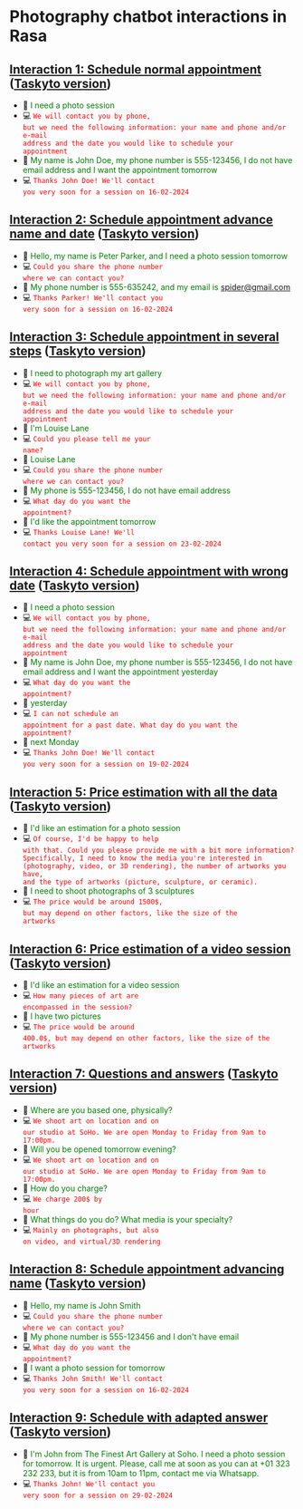 # Photography chatbot interactions in Rasa


## [Interaction 1: Schedule normal appointment](#interaction-1) ([Taskyto version](photography.md#interaction-1))
<!-- 1_schedule_appointment_normal -->

*  :girl:     <span style="color:green">I need a photo session</span> 
*  :computer: <code class="chatbot" style="color:red">We will contact you by phone, but we need the following information: your name and phone and/or e-mail address and the date you would like to schedule your appointment</code> 
*  :girl:     <span style="color:green">My name is John Doe, my phone number is 555-123456, I do not have email address and I want the appointment tomorrow</span> 
*  :computer: <code class="chatbot" style="color:red">Thanks John Doe! We'll contact you very soon for a session on 16-02-2024</code> 



## [Interaction 2: Schedule appointment advance name and date](#interaction-2) ([Taskyto version](photography.md#interaction-2))
<!-- 2_schedule_appointment_advance_name_date -->

*  :girl:     <span style="color:green">Hello, my name is Peter Parker, and I need a photo session tomorrow</span> 
*  :computer: <code class="chatbot" style="color:red">Could you share the phone number where we can contact you?</code> 
*  :girl:     <span style="color:green">My phone number is 555-635242, and my email is spider@gmail.com</span> 
*  :computer: <code class="chatbot" style="color:red">Thanks Parker! We'll contact you very soon for a session on 16-02-2024</code> 


## [Interaction 3: Schedule appointment in several steps](#interaction-3) ([Taskyto version](photography.md#interaction-3))
<!-- 3_schedule_appointment_steps -->

*  :girl:     <span style="color:green">I need to photograph my art gallery</span> 
*  :computer: <code class="chatbot" style="color:red">We will contact you by phone, but we need the following information: your name and phone and/or e-mail address and the date you would like to schedule your appointment</code> 
*  :girl:     <span style="color:green">I'm Louise Lane</span> 
*  :computer: <code class="chatbot" style="color:red">Could you please tell me your name?</code> 
*  :girl:     <span style="color:green">Louise Lane</span> 
*  :computer: <code class="chatbot" style="color:red">Could you share the phone number where we can contact you?</code> 
*  :girl:     <span style="color:green">My phone is 555-123456, I do not have email address</span> 
*  :computer: <code class="chatbot" style="color:red">What day do you want the appointment?</code> 
*  :girl:     <span style="color:green">I'd like the appointment tomorrow</span> 
*  :computer: <code class="chatbot" style="color:red">Thanks Louise Lane! We'll contact you very soon for a session on 23-02-2024</code> 

## [Interaction 4: Schedule appointment with wrong date](#interaction-4) ([Taskyto version](photography.md#interaction-4))
<!-- 4_appointment_wrong_date -->

*  :girl:     <span style="color:green">I need a photo session</span> 
*  :computer: <code class="chatbot" style="color:red">We will contact you by phone, but we need the following information: your name and phone and/or e-mail address and the date you would like to schedule your appointment</code> 
*  :girl:     <span style="color:green">My name is John Doe, my phone number is 555-123456, I do not have email address and I want the appointment yesterday</span> 
*  :computer: <code class="chatbot" style="color:red">What day do you want the appointment?</code> 
*  :girl:     <span style="color:green">yesterday</span> 
*  :computer: <code class="chatbot" style="color:red">I can not schedule an appointment for a past date. What day do you want the appointment?</code> 
*  :girl:     <span style="color:green">next Monday</span> 
*  :computer: <code class="chatbot" style="color:red">Thanks John Doe! We'll contact you very soon for a session on 19-02-2024</code> 

## [Interaction 5: Price estimation with all the data](#interaction-5) ([Taskyto version](photography.md#interaction-5))
<!-- 5_price_estimation_all_data -->

*  :girl:     <span style="color:green">I'd like an estimation for a photo session</span> 
*  :computer: <code class="chatbot" style="color:red">Of course, I'd be happy to help with that. Could you please provide me with a bit more information? Specifically, I need to know the media you're interested in (photography, video, or 3D rendering), the number of artworks you have, and the type of artworks (picture, sculpture, or ceramic).</code> 
*  :girl:     <span style="color:green">I need to shoot photographs of 3 sculptures</span> 
*  :computer: <code class="chatbot" style="color:red">The price would be around 1500$, but may depend on other factors, like the size of the artworks</code> 

## [Interaction 6: Price estimation of a video session](#interaction-6) ([Taskyto version](photography.md#interaction-6))
<!-- 6_price_estimation_video_session.txt -->

*  :girl:     <span style="color:green">I'd like an estimation for a video session</span> 
*  :computer: <code class="chatbot" style="color:red">How many pieces of art are encompassed in the session?</code> 
*  :girl:     <span style="color:green">I have two pictures</span> 
*  :computer: <code class="chatbot" style="color:red">The price would be around 400.0$, but may depend on other factors, like the size of the artworks</code> 


## [Interaction 7: Questions and answers](#interaction-7) ([Taskyto version](photography.md#interaction-7))
<!-- 7_qa.txt -->

*  :girl:     <span style="color:green">Where are you based one, physically?</span> 
*  :computer: <code class="chatbot" style="color:red">We shoot art on location and on our studio at SoHo. We are open Monday to Friday from 9am to 17:00pm.</code> 
*  :girl:     <span style="color:green">Will you be opened tomorrow evening?</span> 
*  :computer: <code class="chatbot" style="color:red">We shoot art on location and on our studio at SoHo. We are open Monday to Friday from 9am to 17:00pm.</code> 
*  :girl:     <span style="color:green">How do you charge?</span> 
*  :computer: <code class="chatbot" style="color:red">We charge 200$ by hour</code> 
*  :girl:     <span style="color:green">What things do you do? What media is your specialty?</span> 
*  :computer: <code class="chatbot" style="color:red">Mainly on photographs, but also on video, and virtual/3D rendering</code> 


## [Interaction 8: Schedule appointment advancing name](#interaction-8) ([Taskyto version](photography.md#interaction-8))
<!-- 8_schedule_appointment_advance_name2.txt -->

*  :girl:     <span style="color:green">Hello, my name is John Smith</span>
*  :computer: <code class="chatbot" style="color:red">Could you share the phone number where we can contact you?</code> 
*  :girl:     <span style="color:green">My phone number is 555-123456 and I don't have email</span> 
*  :computer: <code class="chatbot" style="color:red">What day do you want the appointment?</code> 
*  :girl:     <span style="color:green">I want a photo session for tomorrow</span> 
*  :computer: <code class="chatbot" style="color:red">Thanks John Smith! We'll contact you very soon for a session on 16-02-2024</code> 

## [Interaction 9: Schedule with adapted answer](#interaction-9) ([Taskyto version](photography.md#interaction-9))
<!-- 9_schedule_rephrase_in_caller -->

*  :girl:     <span style="color:green">I'm John from The Finest Art Gallery at Soho. I need a photo session for tomorrow. It is urgent. Please, call me at soon as you can at +01 323 232 233, but it is from 10am to 11pm, contact me via Whatsapp.</span> 
*  :computer: <code class="chatbot" style="color:red">Thanks John! We'll contact you very soon for a session on 29-02-2024</code> 
